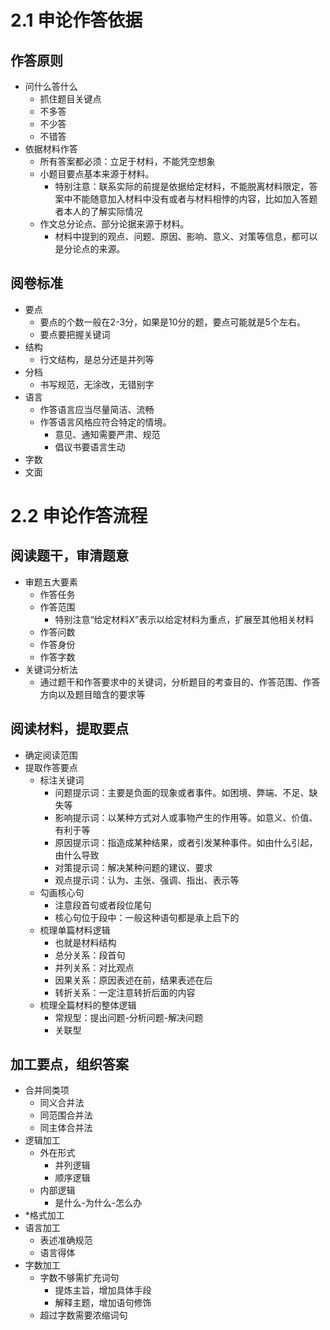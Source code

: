 # 2.1 申论作答依据

## 作答原则

+ 问什么答什么
  + 抓住题目关键点
  + 不多答
  + 不少答
  + 不错答
+ 依据材料作答
  + 所有答案都必须：立足于材料，不能凭空想象
  + 小题目要点基本来源于材料。
    + 特别注意：联系实际的前提是依据给定材料，不能脱离材料限定，答案中不能随意加入材料中没有或者与材料相悖的内容，比如加入答题者本人的了解实际情况
  + 作文总分论点、部分论据来源于材料。
    + 材料中提到的观点、问题、原因、影响、意义、对策等信息，都可以是分论点的来源。

## 阅卷标准

+ 要点
  + 要点的个数一般在2-3分，如果是10分的题，要点可能就是5个左右。
  + 要点要把握关键词
+ 结构
  + 行文结构，是总分还是并列等
+ 分档
  + 书写规范，无涂改，无错别字
+ 语言
  + 作答语言应当尽量简洁、流畅
  + 作答语言风格应符合特定的情境。
    + 意见、通知需要严肃、规范
    + 倡议书要语言生动
+ 字数
+ 文面

# 2.2 申论作答流程

## 阅读题干，审清题意

+ 审题五大要素
  + 作答任务
  + 作答范围
    + 特别注意“给定材料X”表示以给定材料为重点，扩展至其他相关材料
  + 作答问数
  + 作答身份
  + 作答字数
+ 关键词分析法
  + 通过题干和作答要求中的关键词，分析题目的考查目的、作答范围、作答方向以及题目暗含的要求等

## 阅读材料，提取要点

+ 确定阅读范围
+ 提取作答要点
  + 标注关键词
    + 问题提示词：主要是负面的现象或者事件。如困境、弊端、不足、缺失等
    + 影响提示词：以某种方式对人或事物产生的作用等。如意义、价值、有利于等
    + 原因提示词：指造成某种结果，或者引发某种事件。如由什么引起，由什么导致
    + 对策提示词：解决某种问题的建议、要求
    + 观点提示词：认为、主张、强调、指出、表示等
  + 勾画核心句
    + 注意段首句或者段位尾句
    + 核心句位于段中：一般这种语句都是承上启下的
  + 梳理单篇材料逻辑
    + 也就是材料结构
    + 总分关系：段首句
    + 并列关系：对比观点
    + 因果关系：原因表述在前，结果表述在后
    + 转折关系：一定注意转折后面的内容
  + 梳理全篇材料的整体逻辑
    + 常规型：提出问题-分析问题-解决问题
    + 关联型

## 加工要点，组织答案

+ 合并同类项
  + 同义合并法
  + 同范围合并法
  + 同主体合并法
+ 逻辑加工
  + 外在形式
    + 并列逻辑
    + 顺序逻辑
  + 内部逻辑
    + 是什么-为什么-怎么办
+ *格式加工
+ 语言加工
  + 表述准确规范
  + 语言得体
+ 字数加工
  + 字数不够需扩充词句
    + 提炼主旨，增加具体手段
    + 解释主题，增加语句修饰
  + 超过字数需要浓缩词句

###
